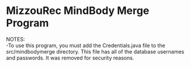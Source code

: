 # MizzouRec MindBody Merge Program
NOTES: 
 <br>-To use this program, you must add the Credentials.java file to the src/mindbodymerge directory. This file has all of the database usernames and passwords. It was removed for security reasons.